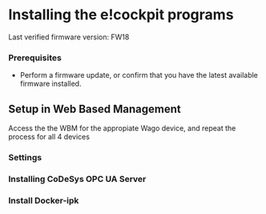 # Installing the e!cockpit programs

Last verified firmware version: FW18

### Prerequisites
- Perform a firmware update, or confirm that you have the latest available firmware installed. 

## Setup in Web Based Management
Access the the WBM for the appropiate Wago device, and repeat the process for all 4 devices

### Settings

### Installing CoDeSys OPC UA Server 

### Install Docker-ipk


